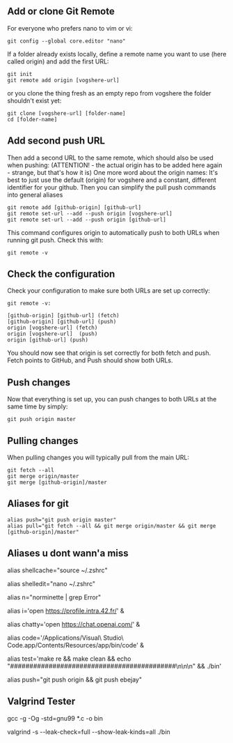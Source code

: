 Add or clone Git Remote
-----------------------------

For everyone who prefers nano to vim or vi:

````
git config --global core.editor "nano"
````

If a folder already exists locally, define a remote name you want to use (here called origin) and add the first URL:

````
git init
git remote add origin [vogshere-url]
````

or you clone the thing fresh as an empty repo from vogshere the folder shouldn't exist yet:

````
git clone [vogshere-url] [folder-name]
cd [folder-name]
````

Add second push URL
-----------------------------
Then add a second URL to the same remote, which should also be used when pushing: (ATTENTION! - the actual origin has to be added here again - strange, but that's how it is)
One more word about the origin names: It's best to just use the default (origin) for vogshere and a constant, different identifier for your github. Then you can simplify the pull push commands into general aliases

````
git remote add [github-origin] [github-url]
git remote set-url --add --push origin [vogshere-url]
git remote set-url --add --push origin [github-url]
````

This command configures origin to automatically push to both URLs when running git push.
Check this with:

````
git remote -v
````

Check the configuration
-----------------------------
Check your configuration to make sure both URLs are set up correctly:

````
git remote -v:

[github-origin] [github-url] (fetch)
[github-origin] [github-url] (push)
origin [vogshere-url] (fetch)
origin [vogshere-url]  (push)
origin [github-url] (push)

````

You should now see that origin is set correctly for both fetch and push. Fetch points to GitHub, and Push should show both URLs.

Push changes
-----------------------------
Now that everything is set up, you can push changes to both URLs at the same time by simply:

````
git push origin master
````

Pulling changes
-----------------------------
When pulling changes you will typically pull from the main URL:

````
git fetch --all
git merge origin/master
git merge [github-origin]/master
````

Aliases for git
-----------------------------

````
alias push="git push origin master"
alias pull="git fetch --all && git merge origin/master && git merge [github-origin]/master"
````

Aliases u dont wann'a miss
-----------------------------

alias shellcache="source ~/.zshrc"

alias shelledit="nano ~/.zshrc"

alias n="norminette | grep Error"

alias i='open https://profile.intra.42.fr/' &

alias chatty='open https://chat.openai.com/' &

alias code='/Applications/Visual\ Studio\ Code.app/Contents/Resources/app/bin/code' & 

alias test='make re && make clean && echo 
"###########################################\n\n\n" && ./bin'

alias push="git push origin && git push ebejay"

Valgrind Tester
-----------------------------

gcc -g -Og -std=gnu99 *.c -o bin   

valgrind -s --leak-check=full --show-leak-kinds=all ./bin